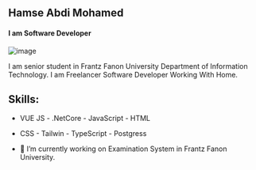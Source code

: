 ## Hamse Abdi Mohamed
#### I am Software Developer
![image](https://user-images.githubusercontent.com/95931580/163631085-d6e99f57-4c13-4884-bce0-456693eaf8ba.png)

I am senior student in Frantz Fanon University Department of Information Technology. I am Freelancer Software Developer Working With Home.

## Skills: 
- VUE JS  -  .NetCore  -  JavaScript  -  HTML 
- CSS  -  Tailwin  -  TypeScript  -  Postgress

- 🔭 I’m currently working on Examination System in Frantz Fanon University. 




